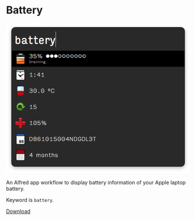 # Battery

![Logo](info.png)

An Alfred app workflow to display battery information of your Apple laptop battery.

Keyword is `battery`.

[Download](https://github.com/BenziAhamed/alfred-battery/raw/master/Battery.alfredworkflow)
